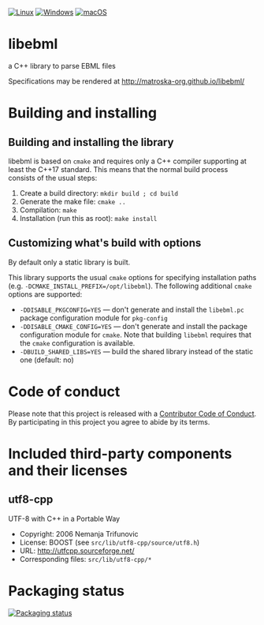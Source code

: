 [![Linux](https://github.com/Matroska-Org/libebml/actions/workflows/linux.yaml/badge.svg)](https://github.com/Matroska-Org/libebml/actions/workflows/linux.yaml)
[![Windows](https://github.com/Matroska-Org/libebml/actions/workflows/windows.yaml/badge.svg)](https://github.com/Matroska-Org/libebml/actions/workflows/windows.yaml)
[![macOS](https://github.com/Matroska-Org/libebml/actions/workflows/macos.yaml/badge.svg)](https://github.com/Matroska-Org/libebml/actions/workflows/macos.yaml)

# libebml
a C++ library to parse EBML files

Specifications may be rendered at http://matroska-org.github.io/libebml/

# Building and installing

## Building and installing the library

libebml is based on `cmake` and requires only a C++ compiler
supporting at least the C++17 standard. This means that the normal
build process consists of the usual steps:

1. Create a build directory: `mkdir build ; cd build`
2. Generate the make file: `cmake ..`
3. Compilation: `make`
4. Installation (run this as root): `make install`

## Customizing what's build with options

By default only a static library is built.

This library supports the usual `cmake` options for specifying
installation paths (e.g. `-DCMAKE_INSTALL_PREFIX=/opt/libebml`). The
following additional `cmake` options are supported:

* `-DDISABLE_PKGCONFIG=YES` — don't generate and install the
  `libebml.pc` package configuration module for `pkg-config`
* `-DDISABLE_CMAKE_CONFIG=YES` — don't generate and install the
  package configuration module for `cmake`. Note that building
  `libebml` requires that the `cmake` configuration is available.
* `-DBUILD_SHARED_LIBS=YES` — build the shared library instead of the
  static one (default: no)

# Code of conduct

Please note that this project is released with a [Contributor Code of Conduct](CODE_OF_CONDUCT.md). By participating in this project you agree to abide by its terms.

# Included third-party components and their licenses

## utf8-cpp

UTF-8 with C++ in a Portable Way

  * Copyright: 2006 Nemanja Trifunovic
  * License: BOOST (see `src/lib/utf8-cpp/source/utf8.h`)
  * URL: http://utfcpp.sourceforge.net/
  * Corresponding files: `src/lib/utf8-cpp/*`

# Packaging status

[![Packaging status](https://repology.org/badge/vertical-allrepos/libebml.svg?columns=3&header=libebml&exclude_unsupported=1)](https://repology.org/project/libebml/versions)
